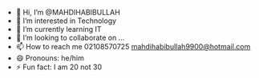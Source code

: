 - 👋 Hi, I’m @MAHDIHABIBULLAH
- 👀 I’m interested in Technology
- 🌱 I’m currently learning IT
- 💞️ I’m looking to collaborate on ...
- 📫 How to reach me 02108570725 mahdihabibullah9900@hotmail.com
- 😄 Pronouns: he/him
- ⚡ Fun fact: I am 20  not 30

<!---
MAHDIHABIBULLAH/MAHDIHABIBULLAH is a ✨ special ✨ repository because its `README.md` (this file) appears on your GitHub profile.
You can click the Preview link to take a look at your changes.
--->
